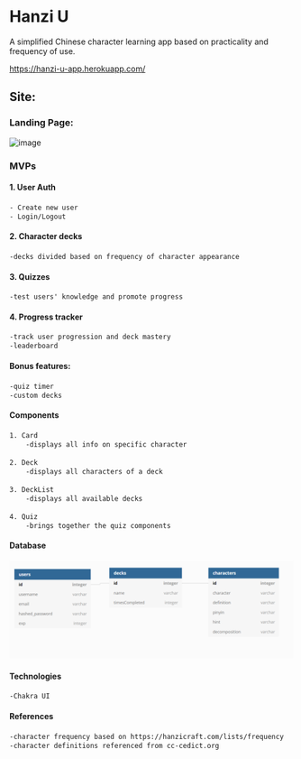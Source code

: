 # Hanzi U

A simplified Chinese character learning app based on practicality and frequency of use.

https://hanzi-u-app.herokuapp.com/

## Site:
### Landing Page:
![image](https://user-images.githubusercontent.com/8583940/111081664-bfc49300-84da-11eb-9846-66c6ec18bd7c.png)


### MVPs

#### 1. User Auth

    - Create new user
    - Login/Logout

#### 2. Character decks

    -decks divided based on frequency of character appearance

#### 3. Quizzes

    -test users' knowledge and promote progress

#### 4. Progress tracker

    -track user progression and deck mastery
    -leaderboard

#### Bonus features:
    -quiz timer
    -custom decks

#### Components

    1. Card
        -displays all info on specific character

    2. Deck
        -displays all characters of a deck

    3. DeckList
        -displays all available decks
    
    4. Quiz
        -brings together the quiz components
    


#### Database

![database image](./HanziU_database.PNG)

#### Technologies
    -Chakra UI
#### References
    -character frequency based on https://hanzicraft.com/lists/frequency
    -character definitions referenced from cc-cedict.org
